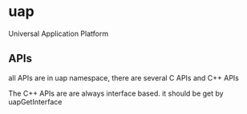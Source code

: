 # uap
 Universal Application Platform

## APIs

all APIs are in uap namespace, there are several C APIs and C++ APIs

The C++ APIs are are always interface based. it should be get by uapGetInterface
